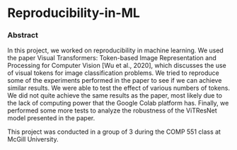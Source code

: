# Reproducibility-in-ML
### Abstract
In this project, we worked on reproducibility in machine learning. We used the paper Visual
Transformers: Token-based Image Representation and Processing for Computer Vision [Wu et al.,
2020], which discusses the use of visual tokens for image classification problems. We tried to
reproduce some of the experiments performed in the paper to see if we can achieve similar results. We
were able to test the effect of various numbers of tokens. We did not quite achieve the same results
as the paper, most likely due to the lack of computing power that the Google Colab platform has.
Finally, we performed some more tests to analyze the robustness of the ViTResNet model presented
in the paper.  

This project was conducted in a group of 3 during the COMP 551 class at McGill University.
